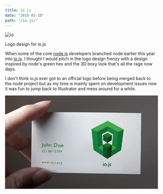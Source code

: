 ```yaml
---
title: io.js
date: "2015-01-10"
path: "/io.js/"
---
```


![io](https://rawgithub.com/Gajit/logos/master/logos/hex-3d/io.svg) 

Logo design for io.js
<span class="more"></span>

When some of the core [node.js](https://nodejs.org) developers branched node earlier this year into [io.js](https://iojs.org/en/index.html). I thought I would pitch in the logo design frenzy with a design inspired by node's green hex and the 3D boxy look that's all the rage now days.

I don't think io.js ever got to an official logo before being merged back to the node project but as my time is mainly spent on development issues now it was fun to jump back to Illustrator and mess around for a while.

![io.js card](./io_bc.jpg)
